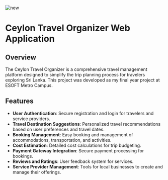 ![new](https://github.com/Imesh230/Final-project/assets/106598460/8ebf858b-7d65-4f86-8c01-10470c72f9c9)

# Ceylon Travel Organizer Web Application

## Overview

The Ceylon Travel Organizer is a comprehensive travel management platform designed to simplify the trip planning process for travelers exploring Sri Lanka. This project was developed as my final year project at ESOFT Metro Campus.

## Features

- **User Authentication**: Secure registration and login for travelers and service providers.
- **Travel Destination Suggestions**: Personalized travel recommendations based on user preferences and travel dates.
- **Booking Management**: Easy booking and management of accommodations, transportation, and activities.
- **Cost Estimation**: Detailed cost calculations for trip budgeting.
- **Payment Gateway Integration**: Secure payment processing for bookings.
- **Reviews and Ratings**: User feedback system for services.
- **Service Provider Management**: Tools for local businesses to create and manage their offerings.
